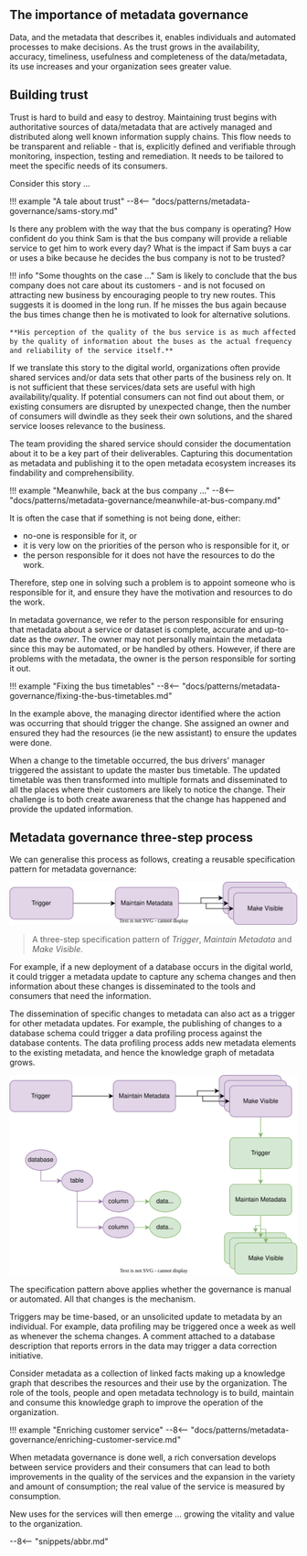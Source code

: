 <!-- SPDX-License-Identifier: CC-BY-4.0 -->
<!-- Copyright Contributors to the ODPi Egeria project 2020. -->


## The importance of metadata governance

Data, and the metadata that describes it, enables individuals and automated processes to make decisions.  As the trust grows in the availability, accuracy, timeliness, usefulness and completeness of the data/metadata, its use increases and your organization sees greater value.

## Building trust

Trust is hard to build and easy to destroy.  Maintaining trust begins with authoritative sources of data/metadata that are actively managed and distributed along well known information supply chains.  This flow needs to be transparent and reliable - that is, explicitly defined and verifiable through monitoring, inspection, testing and remediation.  It needs to be tailored to meet the specific needs of its consumers.

Consider this story ...

!!! example "A tale about trust"
    --8<-- "docs/patterns/metadata-governance/sams-story.md"

Is there any problem with the way that the bus company is operating?  How confident do you think Sam is that the bus company will provide a reliable service to get him to work every day?  What is the impact if Sam buys a car or uses a bike because he decides the bus company is not to be trusted?

!!! info "Some thoughts on the case ..."
    Sam is likely to conclude that the bus company does not care about its customers - and is not focused on attracting new business by encouraging people to try new routes.  This suggests it is doomed in the long run. If he misses the bus again because the bus times change then he is motivated to look for alternative solutions.  

    **His perception of the quality of the bus service is as much affected by the quality of information about the buses as the actual frequency and reliability of the service itself.**

If we translate this story to the digital world, organizations often provide shared services and/or data sets that other parts of the business rely on.  It is not sufficient that these services/data sets are useful with high availability/quality.  If potential consumers can not find out about them, or existing consumers are disrupted by unexpected change, then the number of consumers will dwindle as they seek their own solutions, and the shared service looses relevance to the business.

The team providing the shared service should consider the documentation about it to be a key part of their deliverables.  Capturing this documentation as metadata and publishing it to the open metadata ecosystem increases its findability and comprehensibility.

!!! example "Meanwhile, back at the bus company ..."
    --8<-- "docs/patterns/metadata-governance/meanwhile-at-bus-company.md"

It is often the case that if something is not being done, either:

* no-one is responsible for it, or
* it is very low on the priorities of the person who is responsible for it, or
* the person responsible for it does not have the resources to do the work.

Therefore, step one in solving such a problem is to appoint someone who is responsible for it, and ensure they have the motivation and resources to do the work.  

In metadata governance, we refer to the person responsible for ensuring that metadata about a service or dataset is complete, accurate and up-to-date as the *owner*.  The owner may not personally maintain the metadata since this may be automated, or be handled by others.  However, if there are problems with the metadata, the owner is the person responsible for sorting it out.

!!! example "Fixing the bus timetables"
    --8<-- "docs/patterns/metadata-governance/fixing-the-bus-timetables.md"

In the example above, the managing director identified where the action was occurring that should trigger the change.  She assigned an owner and ensured they had the resources (ie the new assistant) to ensure the updates were done.

When a change to the timetable occurred, the bus drivers' manager triggered the assistant to update the master bus timetable.  The updated timetable was then transformed into multiple formats and disseminated to all the places where their customers are likely to notice the change.  Their challenge is to both create awareness that the change has happened and provide the updated information.

## Metadata governance three-step process

We can generalise this process as follows, creating a reusable specification pattern for metadata governance:

![Metadata Update Specification Pattern](/patterns/metadata-governance/metadata-update-specification-pattern.svg)
> A three-step specification pattern of *Trigger*, *Maintain Metadata* and *Make Visible*.

For example, if a new deployment of a database occurs in the digital world, it could trigger a metadata update to capture any schema changes and then information about these changes is disseminated to the tools and consumers that need the information.

The dissemination of specific changes to metadata can also act as a trigger for other metadata updates.  For example, the publishing of changes to a database schema could trigger a data profiling process against the database contents.  The data profiling process adds new metadata elements to the existing metadata, and hence the knowledge graph of metadata grows.

![Linked metadata updates](/patterns/metadata-governance/linked-metadata-updates.svg)

The specification pattern above applies whether the governance is manual or automated.  All that changes is the mechanism.  

Triggers may be time-based, or an unsolicited update to metadata by an individual.  For example, data profiling may be triggered once a week as well as whenever the schema changes.  A comment attached to a database description that reports errors in the data may trigger a data correction initiative.

Consider metadata as a collection of linked facts making up a knowledge graph that describes the resources and their use by the organization.  The role of the tools, people and open metadata technology is to build, maintain and consume this knowledge graph to improve the operation of the organization.

!!! example "Enriching customer service"
    --8<-- "docs/patterns/metadata-governance/enriching-customer-service.md"

When metadata governance is done well, a rich conversation develops between service providers and their consumers that can lead to both improvements in the quality of the services and the expansion in the variety and amount of consumption; the real value of the service is measured by consumption.

New uses for the services will then emerge ... growing the vitality and value to the organization.


--8<-- "snippets/abbr.md"
